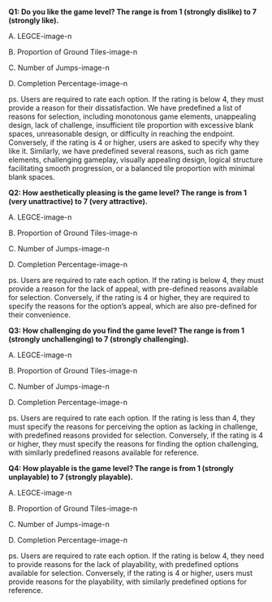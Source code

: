 **Q1: Do you like the game level? The range is from 1 (strongly dislike) to 7 (strongly like).**

A. LEGCE-image-n

B. Proportion of Ground Tiles-image-n

C. Number of Jumps-image-n

D. Completion Percentage-image-n

ps. Users are required to rate each option. If the rating is below 4, they must provide a reason for their dissatisfaction. We have predefined a list of reasons for selection, including monotonous game elements, unappealing design, lack of challenge, insufficient tile proportion with excessive blank spaces, unreasonable design, or difficulty in reaching the endpoint. Conversely, if the rating is 4 or higher, users are asked to specify why they like it. Similarly, we have predefined several reasons, such as rich game elements, challenging gameplay, visually appealing design, logical structure facilitating smooth progression, or a balanced tile proportion with minimal blank spaces.

**Q2: How aesthetically pleasing is the game level? The range is from 1 (very unattractive) to 7 (very attractive).**

A. LEGCE-image-n

B. Proportion of Ground Tiles-image-n

C. Number of Jumps-image-n

D. Completion Percentage-image-n

ps. Users are required to rate each option. If the rating is below 4, they must provide a reason for the lack of appeal, with pre-defined reasons available for selection. Conversely, if the rating is 4 or higher, they are required to specify the reasons for the option’s appeal, which are also pre-defined for their convenience.

**Q3: How challenging do you find the game level? The range is from 1 (strongly unchallenging) to 7 (strongly challenging).**

A. LEGCE-image-n

B. Proportion of Ground Tiles-image-n

C. Number of Jumps-image-n

D. Completion Percentage-image-n

ps. Users are required to rate each option. If the rating is less than 4, they must specify the reasons for perceiving the option as lacking in challenge, with predefined reasons provided for selection. Conversely, if the rating is 4 or higher, they must specify the reasons for finding the option challenging, with similarly predefined reasons available for reference.

**Q4: How playable is the game level? The range is from 1 (strongly unplayable) to 7 (strongly playable).**

A. LEGCE-image-n

B. Proportion of Ground Tiles-image-n

C. Number of Jumps-image-n

D. Completion Percentage-image-n

ps. Users are required to rate each option. If the rating is below 4, they need to provide reasons for the lack of playability, with predefined options available for selection. Conversely, if the rating is 4 or higher, users must provide reasons for the playability, with similarly predefined options for reference.